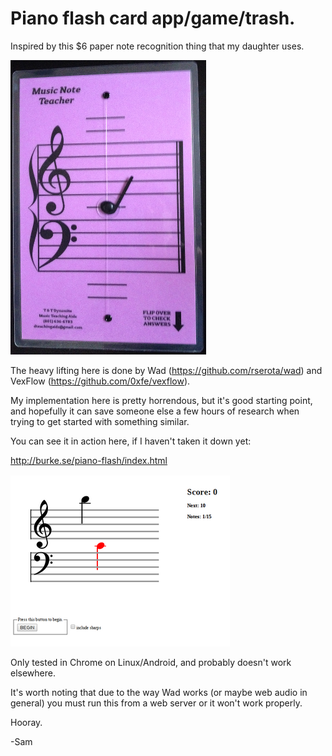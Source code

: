 # Piano flash card app/game/trash.


Inspired by this $6 paper note recognition thing that my daughter uses.

![](music-card.png)

The heavy lifting here is done by Wad (https://github.com/rserota/wad) and VexFlow (https://github.com/0xfe/vexflow).

My implementation here is pretty horrendous, but it's good starting point, and hopefully it can save someone else a few hours of research when trying to get started with something similar.

You can see it in action here, if I haven't taken it down yet:

http://burke.se/piano-flash/index.html

![](piano-flash.png)

Only tested in Chrome on Linux/Android, and probably doesn't work elsewhere.

It's worth noting that due to the way Wad works (or maybe web audio in general) you must run this from a web server or it won't work properly.

Hooray.


-Sam
